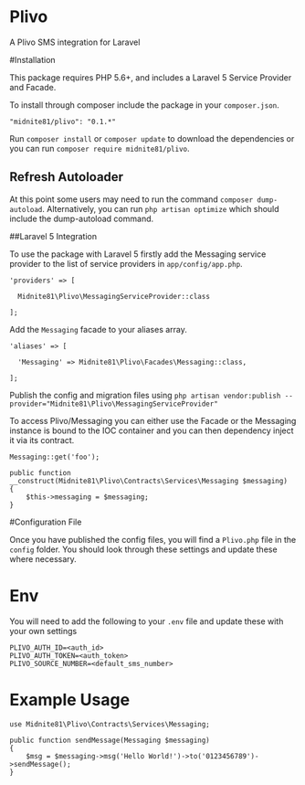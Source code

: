 # Plivo
A Plivo SMS integration for Laravel

#Installation

This package requires PHP 5.6+, and includes a Laravel 5 Service Provider and Facade.

To install through composer include the package in your `composer.json`.

    "midnite81/plivo": "0.1.*"

Run `composer install` or `composer update` to download the dependencies or you can run `composer require midnite81/plivo`.

## Refresh Autoloader

At this point some users may need to run the command `composer dump-autoload`. Alternatively, you can run `php artisan optimize`
which should include the dump-autoload command.

##Laravel 5 Integration

To use the package with Laravel 5 firstly add the Messaging service provider to the list of service providers 
in `app/config/app.php`.

    'providers' => [

      Midnite81\Plivo\MessagingServiceProvider::class
              
    ];
    
Add the `Messaging` facade to your aliases array.

    'aliases' => [

      'Messaging' => Midnite81\Plivo\Facades\Messaging::class,
      
    ];
    
Publish the config and migration files using 
`php artisan vendor:publish --provider="Midnite81\Plivo\MessagingServiceProvider"`

To access Plivo/Messaging you can either use the Facade or the Messaging instance is bound to the IOC container and you can 
then dependency inject it via its contract.


    Messaging::get('foo');
    
    public function __construct(Midnite81\Plivo\Contracts\Services\Messaging $messaging)
    {
        $this->messaging = $messaging;
    }
    
#Configuration File

Once you have published the config files, you will find a `Plivo.php` file in the `config` folder. You should 
look through these settings and update these where necessary. 

# Env

You will need to add the following to your `.env` file and update these with your own settings

    PLIVO_AUTH_ID=<auth_id>
    PLIVO_AUTH_TOKEN=<auth_token>
    PLIVO_SOURCE_NUMBER=<default_sms_number>

# Example Usage

    use Midnite81\Plivo\Contracts\Services\Messaging;
    
    public function sendMessage(Messaging $messaging) 
    {
        $msg = $messaging->msg('Hello World!')->to('0123456789')->sendMessage(); 
    }
